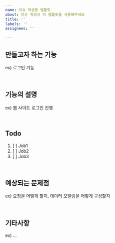 ```yaml
---
name: 이슈 작성용 템플릿
about: 이슈 작성시 이 템플릿을 사용해주세요
title: ''
labels: ''
assignees: ''

---
```


## 만들고자 하는 기능
ex) 로그인 기능

<br>  

## 기능의 설명
ex) 웹 사이트 로그인 진행  

<br> 

## Todo  
1. [ ] Job1
2. [ ] Job2
3. [ ] Job3

<br> 

## 예상되는 문제점
ex) 요청을 어떻게 할지, 데이터 모델링을 어떻게 구성할지

<br> 

## 기타사항
ex) ...

<br>

